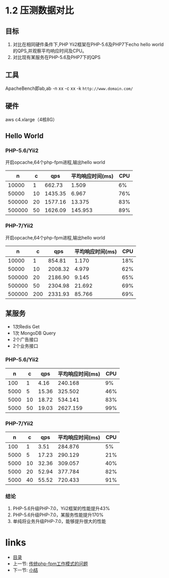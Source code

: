 # 1.2 压测数据对比

## 目标

1. 对比在相同硬件条件下,PHP Yii2框架在PHP-5.6及PHP7下echo hello world的QPS,并观察平均响应时间及CPU。
2. 对比现有某服务在PHP-5.6及PHP7下的QPS

## 工具

ApacheBench即ab,ab -n xx -c xx -k `http://www.domain.com/`

## 硬件

aws c4.xlarge（4核8G）

## Hello World

### PHP-5.6/Yii2

开启opcache,64个php-fpm进程,输出hello world

   n   |   c   |     qps    | 平均响应时间(ms)  |  CPU  |
-------|-------|------------|-----------------|-------|
 10000 |   1   |     662.73 |        1.509    |    6% |
 50000 |  10   |    1435.35 |        6.967    |   76% |
500000 |  20   |    1577.16 |       13.375    |   83% |
500000 |  50   |    1626.09 |      145.953    |   89% |

### PHP-7/Yii2

开启opcache,64个php-fpm进程,输出hello world


   n   |   c   |     qps    | 平均响应时间(ms)  |  CPU  |
-------|-------|------------|-----------------|-------|
 10000 |   1   |     854.81 |        1.170    |   18% |
 50000 |  10   |    2008.32 |        4.979    |   62% |
500000 |  20   |    2186.90 |        9.145    |   65% |
500000 |  50   |    2304.98 |       21.692    |   69% |
500000 | 200   |    2331.93 |       85.766    |   69% |

## 某服务

- 1次Redis Get
- 1次 MongoDB Query
- 2个广告接口
- 2个业务接口

### PHP-5.6/Yii2

   n   |   c   |     qps    | 平均响应时间(ms)  |  CPU  |
-------|-------|------------|-----------------|-------|
   100 |   1   |       4.16 |      240.168    |    9% |
  5000 |   5   |      15.36 |      325.502    |   46% |
  5000 |  10   |      18.72 |      534.141    |   83% |
  5000 |  50   |      19.03 |     2627.159    |   99% |

### PHP-7/Yii2

   n   |   c   |     qps    | 平均响应时间(ms) |  CPU  |
-------|-------|------------|-----------------|-------|
   100 |   1   |       3.51 |      284.876    |    5% |
  5000 |   5   |      17.23 |      290.129    |   21% |
  5000 |  10   |      32.36 |      309.057    |   40% |
  5000 |  20   |      52.94 |      377.784    |   82% |
  5000 |  40   |      55.52 |      720.433    |   91% |

### 结论

1. PHP-5.6升级PHP-7.0，Yii2框架的性能提升43%
2. PHP-5.6升级PHP-7.0，某服务性能提升170%
3. 单纯将业务升级PHP-7.0，能够提升很大的性能

# links
  * [目录](../README.md)
  * 上一节: [传统php-fpm工作模式的问题](1.1-传统php-fpm工作模式的问题.md)
  * 下一节: [小结](1.3-小结.md)